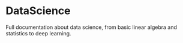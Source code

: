 # DataScience
Full documentation about data science, from basic linear algebra and statistics to deep learning.
